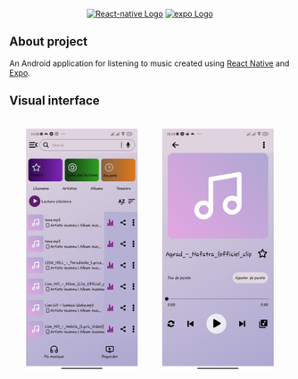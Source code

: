 <p align="center">
    <a href="https://laravel.com" target="_blank"><img src="https://cdn.worldvectorlogo.com/logos/react-native-1.svg" width="300" alt="React-native Logo"></a>
    <a href="https://laravel.com" target="_blank"><img src="https://cdn.worldvectorlogo.com/logos/expo-1.svg" width="200" alt="expo Logo"></a>
</p>

## About project

An Android application for listening to music created using <a href="https://reactnative.dev/docs/getting-started">React Native</a> and <a href="https://docs.expo.dev/">Expo</a>.

## Visual interface

<p align="center">
<img src="./assets/images/music_1.jpg" width="200" alt="expo Logo" style="margin: 20px;">
<img src="./assets/images/music_2.jpg" width="200" alt="expo Logo" style="margin: 20px;">
</p>